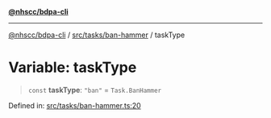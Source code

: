 [**@nhscc/bdpa-cli**](../../../../README.md)

***

[@nhscc/bdpa-cli](../../../../README.md) / [src/tasks/ban-hammer](../README.md) / taskType

# Variable: taskType

> `const` **taskType**: `"ban"` = `Task.BanHammer`

Defined in: [src/tasks/ban-hammer.ts:20](https://github.com/nhscc/bdpa-cli/blob/cc06230b8b3c4bd28c3da1903ce886e7c819a1ce/src/tasks/ban-hammer.ts#L20)
